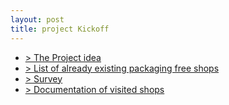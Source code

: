 ```yaml
---
layout: post
title: project Kickoff
---
```


- [> The Project idea](https://drive.google.com/open?id=0ByB16UZAYiW8aVpiMUREaHFGdVk)
- [> List of already existing packaging free shops](https://drive.google.com/open?id=1A44mc47oDzH3qMNyQYMpbn043Y3gB3gAPlcLqstbVwM)
- [> Survey](#)
- [> Documentation of visited shops](https://drive.google.com/open?id=1piK_WyyI2J_zVRedvj225bJN9Gb8QHlJIHQi-2EkeNc)
